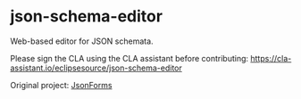 # json-schema-editor
Web-based editor for JSON schemata.

Please sign the CLA using the CLA assistant before contributing: https://cla-assistant.io/eclipsesource/json-schema-editor

Original project: [JsonForms](http://github.eclipsesource.com/jsonforms)